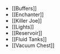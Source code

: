 * [[Buffers]]
* [[Enchanter]]
* [[Killer Joe]]
* [[Lights]]
* [[Reservoir]]
* [[Fluid Tanks]]
* [[Vacuum Chest]]